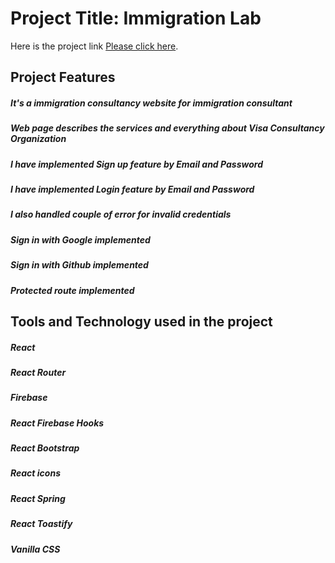 # Project Title: Immigration Lab

Here is the project link [Please click here](https://immigration-lab.web.app/).

## Project Features

##### It's a immigration consultancy website for immigration consultant
##### Web page describes the services and everything about Visa Consultancy Organization
##### I have implemented Sign up feature by Email and Password
##### I have implemented Login feature by Email and Password
##### I also handled couple of error for invalid credentials
##### Sign in with Google implemented
##### Sign in with Github implemented
##### Protected route implemented

## Tools and Technology used in the project
##### React
##### React Router
##### Firebase
##### React Firebase Hooks
##### React Bootstrap
##### React icons
##### React Spring
##### React Toastify
##### Vanilla CSS

